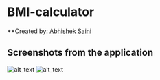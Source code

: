# BMI-calculator

**Created by:
[Abhishek Saini](https://www.github.com/arnomalone)

## Screenshots from the application
![alt_text](https://github.com/arnomalone/BMI-calculator/first.png)
![alt_text](https://github.com/arnomalone/BMI-calculator/second.png)
